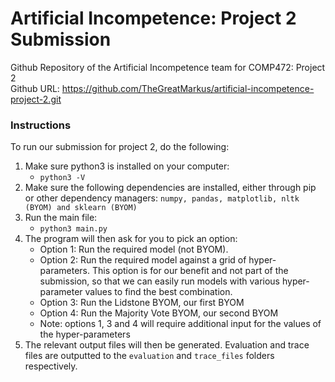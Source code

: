 # Artificial Incompetence: Project 2 Submission
Github Repository of the Artificial Incompetence team for COMP472: Project 2  
Github URL: https://github.com/TheGreatMarkus/artificial-incompetence-project-2.git

### Instructions

To run our submission for project 2, do the following:

1. Make sure python3 is installed on your computer:
    * `python3 -V`
2. Make sure the following dependencies are installed, either through pip or other dependency managers: `numpy, pandas, matplotlib, nltk (BYOM) and sklearn (BYOM)`
3. Run the main file: 
    * `python3 main.py`
4. The program will then ask for you to pick an option:
    * Option 1: Run the required model (not BYOM). 
    * Option 2: Run the required model against a grid of hyper-parameters. This option is for our benefit and not part of the submission, so that we can easily run models with various hyper-parameter values to find the best combination.
    * Option 3: Run the Lidstone BYOM, our first BYOM
    * Option 4: Run the Majority Vote BYOM, our second BYOM
    * Note: options 1, 3 and 4 will require additional input for the values of the hyper-parameters
5. The relevant output files will then be generated. Evaluation and trace files are outputted to the `evaluation` and `trace_files` folders respectively.